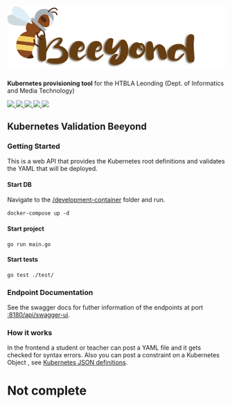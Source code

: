 # ![Beeyond](../frontend-beeyond/src/assets/images/beeyond-logo-with-text.png)

**Kubernetes provisioning tool** for the HTBLA Leonding (Dept. of Informatics and Media Technology)

<a href="https://github.com/halilbahar/beeyond/graphs/contributors" alt="Contributors">
  <img src="https://img.shields.io/github/last-commit/halilbahar/beeyond/master"/>
</a>
<a href="https://github.com/halilbahar?tab=packages&repo_name=beeyond" alt="Version">
  <img src="https://img.shields.io/github/v/tag/halilbahar/beeyond"/>
</a>
<a href="https://github.com/halilbahar/beeyond/pulls" alt="PullRequests">
  <img src="https://img.shields.io/github/issues-pr/halilbahar/beeyond"/>
</a>
<a href="https://halilbahar.github.io/beeyond/" alt="Documentation">
  <img src="https://img.shields.io/static/v1?label=docs&message=here&color=orange"/>
</a>
<a href="https://halilbahar.github.io/beeyond/reports.html" alt="Reports">
  <img src="https://img.shields.io/static/v1?label=reports&message=here&color=orange"/>
</a>

## Kubernetes Validation Beeyond

### Getting Started

This is a web API that provides the Kubernetes root definitions and 
validates the YAML that will be deployed.

#### Start DB

Navigate to the [/development-container](../development-container) folder and run.

```shell
docker-compose up -d
```

#### Start project
```shell
go run main.go
```

#### Start tests
```shell
go test ./test/
```

### Endpoint Documentation  
See the swagger docs for futher information of the endpoints at port [:8180/api/swagger-ui](http://localhost:8180/api/swagger-ui).

### How it works
In the frontend a student or teacher can post a YAML file and it gets checked for syntax errors.
Also you can post a constraint on a Kubernetes Object , see 
[Kubernetes JSON definitions](https://kubernetesjsonschema.dev/v1.17.0-standalone-strict/_definitions.json).

# Not complete

